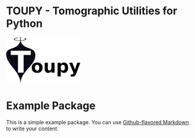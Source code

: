 TOUPY - Tomographic Utilities for Python
==============================================

<img src="resources/toupy_logo.png" alt="toupy" width="200"/>

# Example Package

This is a simple example package. You can use
[Github-flavored Markdown](https://guides.github.com/features/mastering-markdown/)
to write your content.
